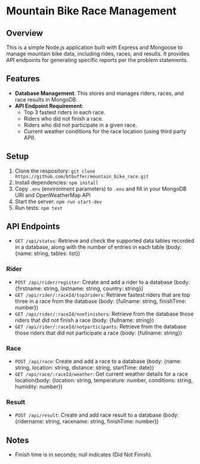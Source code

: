 # Mountain Bike Race Management

## Overview

This is a simple Node.js application built with Express and Mongoose to manage mountain bike data, including rides, races, and results. It provides API endpoints for generating specific reports per the problem statements.

## Features

- **Database Management**: This stores and manages riders, races, and race results in MongoDB.
- **API Endpoint Requirement**:
  - Top 3 fastest riders in each race.
  - Riders who did not finish a race.
  - Riders who did not participate in a given race.
  - Current weather conditions for the race location (using third party API).

## Setup

1. Clone the respository: `git clone https://github.com/btbuffer/mountain_bike_race.git`
2. Install dependencies: `npm install`
3. Copy `.env` (environment parameters) to `.env` and fill in your MongoDB URI and OpenWeatherMap API
4. Start the server: `npm run start-dev`
5. Run tests: `npm test`

## API Endpoints

- `GET /api/status`: Retrieve and check the supported data tables recorded in a database, along with the number of entries in each table (body: {name: string, tables: list})

### Rider

- `POST /api/rider/register`: Create and add a rider to a database (body: {firstname: string, lastname: string, country: string})
- `GET /api/rider/:raceId/top3riders`: Retrieve fastest riders that are top three in a race from the database (body: {fullname: string, finishTime: number})
- `GET /api/rider/:raceId/nonfinishers`: Retrieve from the database those riders that did not finish a race (body: {fullname: string})
- `GET /api/rider/:raceId/notparticipants`: Retrieve from the database those riders that did not participate a race (body: {fullname: string})

### Race

- `POST /api/race`: Create and add a race to a database (body: {name: string, location: string, distance: string, startTime: date})
- `GET /api/race/:raceId/weather`: Get current weather details for a race location(body: {location: string, temperature: number, conditions: string, humidity: number})

### Result

- `POST /api/result`: Create and add race result to a database (body: {ridername: string, racename: string, finishTime: number})

## Notes

- Finish time is in seconds; null indicates (Did Not Finish).

